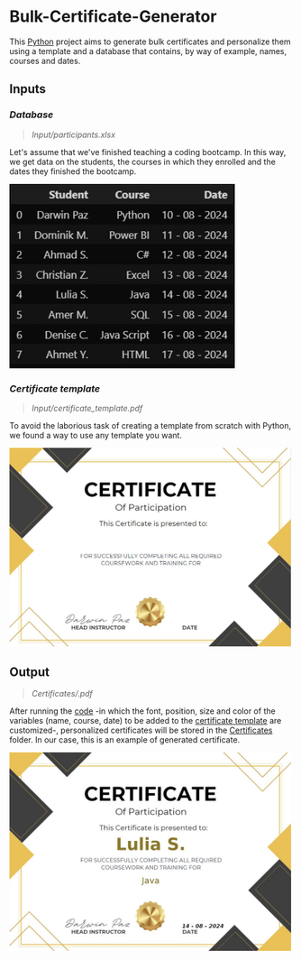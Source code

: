 # Bulk-Certificate-Generator
This [Python](https://www.python.org/) project aims to generate bulk certificates and personalize them using a template and a database that contains, by way of example, names, courses and dates.

## Inputs

### *Database*

> *Input/participants.xlsx*

Let's assume that we've finished teaching a coding bootcamp. In this way, we get data on the students, the courses in which they enrolled and the dates they finished the bootcamp.

<img src="https://github.com/dwn10/django-web/blob/main/PYTHON/readme-img/DB.JPG?raw=true" width="400">

### *Certificate template*

> *Input/certificate_template.pdf*

To avoid the laborious task of creating a template from scratch with Python, we found a way to use any template you want.

<img src="https://github.com/dwn10/django-web/blob/main/PYTHON/readme-img/cert-1.JPG?raw=true" width="500">

## Output

> *Certificates/.pdf*

After running the [code](https://github.com/dwn10/django-web/blob/main/PYTHON/Certificates_Generator/generate_certificates.ipynb) -in which the font, position, size and color of the variables (name, course, date) to be added to the [certificate template](https://github.com/dwn10/django-web/blob/main/PYTHON/Certificates_Generator/Input/certificate_template.pdf) are customized-, personalized certificates will be stored in the [Certificates](https://github.com/dwn10/django-web/blob/main/PYTHON/Certificates_Generator/Certificates/Lulia_S._certificate.pdf) folder. In our case, this is an example of generated certificate.

<img src="https://github.com/dwn10/django-web/blob/main/PYTHON/readme-img/cert-2.JPG?raw=true" width="500">

